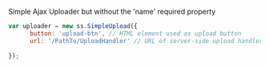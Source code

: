 Simple Ajax Uploader but without the 'name' required property


```javascript
var uploader = new ss.SimpleUpload({
      button: 'upload-btn', // HTML element used as upload button
      url: '/PathTo/UploadHandler' // URL of server-side upload handler
      
});
```

